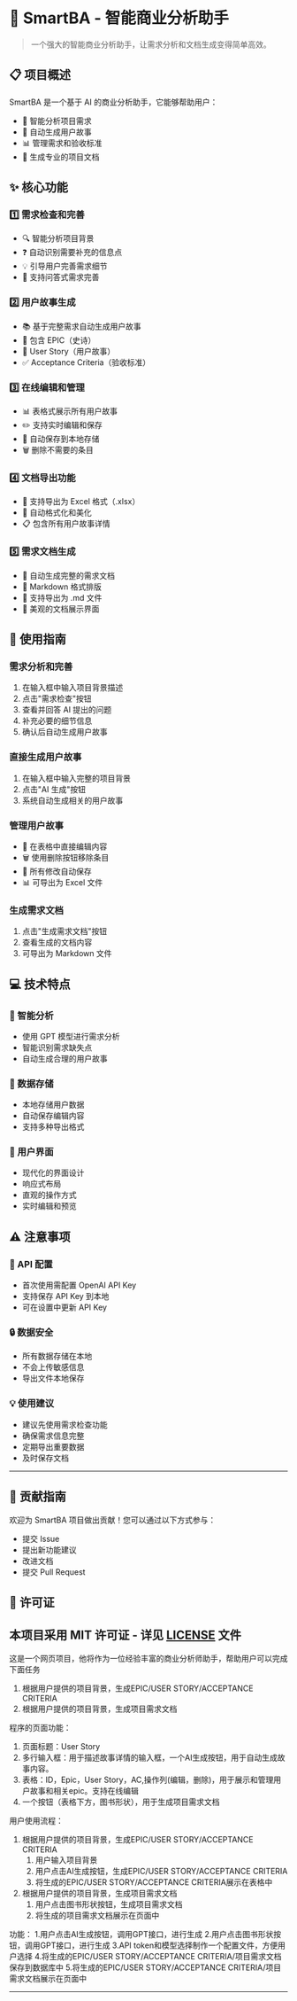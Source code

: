 # 🤖 SmartBA - 智能商业分析助手

> 一个强大的智能商业分析助手，让需求分析和文档生成变得简单高效。

## 📋 项目概述

SmartBA 是一个基于 AI 的商业分析助手，它能够帮助用户：
- 📝 智能分析项目需求
- 🎯 自动生成用户故事
- 📊 管理需求和验收标准
- 📄 生成专业的项目文档

## ✨ 核心功能

### 1️⃣ 需求检查和完善
- 🔍 智能分析项目背景
- ❓ 自动识别需要补充的信息点
- 💡 引导用户完善需求细节
- 🤝 支持问答式需求完善

### 2️⃣ 用户故事生成
- 📚 基于完整需求自动生成用户故事
- 🏰 包含 EPIC（史诗）
- 📖 User Story（用户故事）
- ✅ Acceptance Criteria（验收标准）

### 3️⃣ 在线编辑和管理
- 📊 表格式展示所有用户故事
- ✏️ 支持实时编辑和保存
- 💾 自动保存到本地存储
- 🗑️ 删除不需要的条目

### 4️⃣ 文档导出功能
- 📑 支持导出为 Excel 格式（.xlsx）
- 🎨 自动格式化和美化
- 📋 包含所有用户故事详情

### 5️⃣ 需求文档生成
- 📝 自动生成完整的需求文档
- 📘 Markdown 格式排版
- 💾 支持导出为 .md 文件
- 🎯 美观的文档展示界面

## 🚀 使用指南

### 需求分析和完善
1. 在输入框中输入项目背景描述
2. 点击"需求检查"按钮
3. 查看并回答 AI 提出的问题
4. 补充必要的细节信息
5. 确认后自动生成用户故事

### 直接生成用户故事
1. 在输入框中输入完整的项目背景
2. 点击"AI 生成"按钮
3. 系统自动生成相关的用户故事

### 管理用户故事
- 📝 在表格中直接编辑内容
- 🗑️ 使用删除按钮移除条目
- 💾 所有修改自动保存
- 📊 可导出为 Excel 文件

### 生成需求文档
1. 点击"生成需求文档"按钮
2. 查看生成的文档内容
3. 可导出为 Markdown 文件

## 💻 技术特点

### 🤖 智能分析
- 使用 GPT 模型进行需求分析
- 智能识别需求缺失点
- 自动生成合理的用户故事

### 💾 数据存储
- 本地存储用户数据
- 自动保存编辑内容
- 支持多种导出格式

### 🎨 用户界面
- 现代化的界面设计
- 响应式布局
- 直观的操作方式
- 实时编辑和预览

## ⚠️ 注意事项

### 🔑 API 配置
- 首次使用需配置 OpenAI API Key
- 支持保存 API Key 到本地
- 可在设置中更新 API Key

### 🔒 数据安全
- 所有数据存储在本地
- 不会上传敏感信息
- 导出文件本地保存

### 💡 使用建议
- 建议先使用需求检查功能
- 确保需求信息完整
- 定期导出重要数据
- 及时保存文档

---

## 🤝 贡献指南

欢迎为 SmartBA 项目做出贡献！您可以通过以下方式参与：
- 提交 Issue
- 提出新功能建议
- 改进文档
- 提交 Pull Request

## 📄 许可证

本项目采用 MIT 许可证 - 详见 [LICENSE](LICENSE) 文件
-----------------------------------------------------
这是一个网页项目，他将作为一位经验丰富的商业分析师助手，帮助用户可以完成下面任务
1. 根据用户提供的项目背景，生成EPIC/USER STORY/ACCEPTANCE CRITERIA
2. 根据用户提供的项目背景，生成项目需求文档


程序的页面功能：
1. 页面标题：User Story
2. 多行输入框：用于描述故事详情的输入框，一个AI生成按钮，用于自动生成故事内容。
3. 表格：ID，Epic，User Story，AC,操作列(编辑，删除)，用于展示和管理用户故事和相关epic。支持在线编辑
4. 一个按钮（表格下方，图书形状），用于生成项目需求文档

用户使用流程：
1. 根据用户提供的项目背景，生成EPIC/USER STORY/ACCEPTANCE CRITERIA
    1. 用户输入项目背景
    2. 用户点击AI生成按钮，生成EPIC/USER STORY/ACCEPTANCE CRITERIA
    3. 将生成的EPIC/USER STORY/ACCEPTANCE CRITERIA展示在表格中
2. 根据用户提供的项目背景，生成项目需求文档
    1. 用户点击图书形状按钮，生成项目需求文档
    2. 将生成的项目需求文档展示在页面中


功能：
1.用户点击AI生成按钮，调用GPT接口，进行生成
2.用户点击图书形状按钮，调用GPT接口，进行生成
3.API token和模型选择制作一个配置文件，方便用户选择
4.将生成的EPIC/USER STORY/ACCEPTANCE CRITERIA/项目需求文档保存到数据库中
5.将生成的EPIC/USER STORY/ACCEPTANCE CRITERIA/项目需求文档展示在页面中

--------------------------------------------------------------------------------------------------------